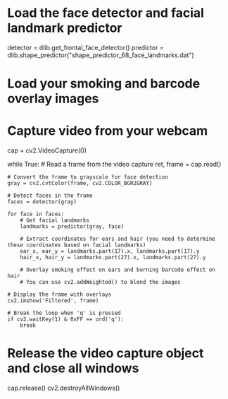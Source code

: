 # Load the face detector and facial landmark predictor
detector = dlib.get_frontal_face_detector()
predictor = dlib.shape_predictor("shape_predictor_68_face_landmarks.dat")

# Load your smoking and barcode overlay images

# Capture video from your webcam
cap = cv2.VideoCapture(0)

while True:
    # Read a frame from the video capture
    ret, frame = cap.read()

    # Convert the frame to grayscale for face detection
    gray = cv2.cvtColor(frame, cv2.COLOR_BGR2GRAY)

    # Detect faces in the frame
    faces = detector(gray)

    for face in faces:
        # Get facial landmarks
        landmarks = predictor(gray, face)

        # Extract coordinates for ears and hair (you need to determine these coordinates based on facial landmarks)
        ear_x, ear_y = landmarks.part(17).x, landmarks.part(17).y
        hair_x, hair_y = landmarks.part(27).x, landmarks.part(27).y

        # Overlay smoking effect on ears and burning barcode effect on hair
        # You can use cv2.addWeighted() to blend the images

    # Display the frame with overlays
    cv2.imshow('Filtered', frame)

    # Break the loop when 'q' is pressed
    if cv2.waitKey(1) & 0xFF == ord('q'):
        break

# Release the video capture object and close all windows
cap.release()
cv2.destroyAllWindows()
